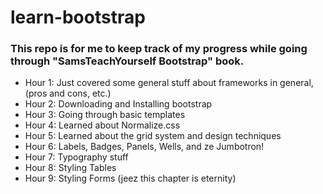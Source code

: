 # learn-bootstrap

### This repo is for me to keep track of my progress while going through "SamsTeachYourself Bootstrap" book.
* Hour 1: Just covered some general stuff about frameworks in general, (pros and cons, etc.)
* Hour 2: Downloading and Installing bootstrap
* Hour 3: Going through basic templates
* Hour 4: Learned about Normalize.css
* Hour 5: Learned about the grid system and design techniques
* Hour 6: Labels, Badges, Panels, Wells, and ze Jumbotron!
* Hour 7: Typography stuff
* Hour 8: Styling Tables
* Hour 9: Styling Forms (jeez this chapter is eternity)
